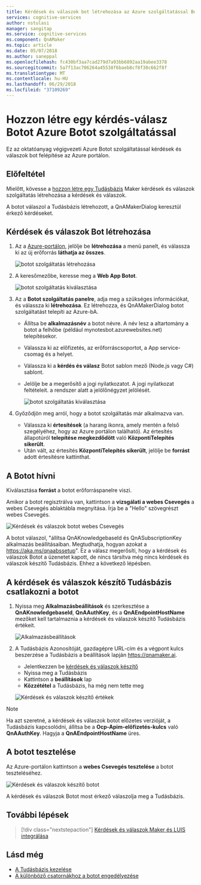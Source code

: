 ```yaml
---
title: Kérdések és válaszok bot létrehozása az Azure szolgáltatással Botot - Azure kognitív szolgáltatások |} Microsoft Docs
services: cognitive-services
author: nstulasi
manager: sangitap
ms.service: cognitive-services
ms.component: QnAMaker
ms.topic: article
ms.date: 05/07/2018
ms.author: saneppal
ms.openlocfilehash: fc430bf3aa7cad279d7a93bb6892aa19abee3378
ms.sourcegitcommit: 5a7f13ac706264a45538f6baeb8cf8f30c662f8f
ms.translationtype: MT
ms.contentlocale: hu-HU
ms.lasthandoff: 06/29/2018
ms.locfileid: "37109269"
---
```

# <a name="create-a-qna-bot-with-azure-bot-service"></a>Hozzon létre egy kérdés-válasz Botot Azure Botot szolgáltatással
Ez az oktatóanyag végigvezeti Azure Botot szolgáltatással kérdések és válaszok bot felépítése az Azure portálon.

## <a name="prerequisite"></a>Előfeltétel
Mielőtt, kövesse a [hozzon létre egy Tudásbázis](../How-To/create-knowledge-base.md) Maker kérdések és válaszok szolgáltatás létrehozása a kérdések és válaszok.

A botot válaszol a Tudásbázis létrehozott, a QnAMakerDialog keresztül érkező kérdéseket.

## <a name="create-a-qna-bot"></a>Kérdések és válaszok Bot létrehozása
1. Az a [Azure-portálon](https://portal.azure.com), jelölje be **létrehozása** a menü panelt, és válassza ki az új erőforrás **láthatja az összes**.

    ![botot szolgáltatás létrehozása](../media/qnamaker-tutorials-create-bot/bot-service-creation.png)

2. A keresőmezőbe, keresse meg a **Web App Botot**.

    ![botot szolgáltatás kiválasztása](../media/qnamaker-tutorials-create-bot/bot-service-selection.png)

3. Az a **Botot szolgáltatás panelre**, adja meg a szükséges információkat, és válassza ki **létrehozása**. Ez létrehozza, és QnAMakerDialog botot szolgáltatást telepíti az Azure-bA.

    - Állítsa be **alkalmazásnév** a botot névre. A név lesz a altartomány a botot a felhőbe (például mynotesbot.azurewebsites.net) telepítésekor.
    - Válassza ki az előfizetés, az erőforráscsoportot, a App service-csomag és a helyet.
    - Válassza ki a **kérdés és válasz** Botot sablon mező (Node.js vagy C#) sablont.
    - Jelölje be a megerősítő a jogi nyilatkozatot. A jogi nyilatkozat feltételeit. a rendszer alatt a jelölőnégyzet jelölését.

        ![botot szolgáltatás kiválasztása](../media/qnamaker-tutorials-create-bot/bot-service-qna-template.PNG)

4. Győződjön meg arról, hogy a botot szolgáltatás már alkalmazva van.

    - Válassza ki **értesítések** (a harang ikonra, amely mentén a felső szegélyéhez, hogy az Azure portálon található). Az értesítés állapotúról **telepítése megkezdődött** való **KözpontiTelepítés sikerült**.
    - Után vált, az értesítés **KözpontiTelepítés sikerült**, jelölje be **forrást** adott értesítésre kattinthat.

## <a name="chat-with-the-bot"></a>A Botot hívni
Kiválasztása **forrást** a botot erőforráspanelre viszi.

Amikor a botot regisztrálva van, kattintson a **vizsgálati a webes Csevegés** a webes Csevegés ablaktábla megnyitása. Írja be a "Hello" szövegrészt webes Csevegés.

![Kérdések és válaszok botot webes Csevegés](../media/qnamaker-tutorials-create-bot/qna-bot-web-chat.PNG)

A botot válaszol, "állítsa QnAKnowledgebaseId és QnASubscriptionKey alkalmazás beállításaiban. Megtudhatja, hogyan azokat a https://aka.ms/qnaabssetup". Ez a válasz megerősíti, hogy a kérdések és válaszok Botot a üzenetet kapott, de nincs társítva még nincs kérdések és válaszok készítő Tudásbázis. Ehhez a következő lépésben.

## <a name="connect-your-qna-maker-knowledge-base-to-the-bot"></a>A kérdések és válaszok készítő Tudásbázis csatlakozni a botot

1. Nyissa meg **Alkalmazásbeállítások** és szerkesztése a **QnAKnowledgebaseId**, **QnAAuthKey**, és a **QnAEndpointHostName** mezőket kell tartalmaznia a kérdések és válaszok készítő Tudásbázis értékeit.

    ![Alkalmazásbeállítások](../media/qnamaker-tutorials-create-bot/application-settings.PNG)

2. A Tudásbázis Azonosítóját, gazdagépre URL-cím és a végpont kulcs beszerzése a Tudásbázis a beállítások lapján https://qnamaker.ai.
    - Jelentkezzen be [kérdések és válaszok készítő](https://qnamaker.ai)
    - Nyissa meg a Tudásbázis
    - Kattintson a **beállítások** lap
    - **Közzététel** a Tudásbázis, ha még nem tette meg

    ![Kérdések és válaszok készítő értékek](../media/qnamaker-tutorials-create-bot/qnamaker-settings-kbid-key.PNG)

> [!NOTE]
> Ha azt szeretné, a kérdések és válaszok botot előzetes verzióját, a Tudásbázis kapcsolódni, állítsa be a **Ocp-Apim-előfizetés-kulcs** való **QnAAuthKey**. Hagyja a **QnAEndpointHostName** üres.

## <a name="test-the-bot"></a>A botot tesztelése
Az Azure-portálon kattintson a **webes Csevegés tesztelése** a botot teszteléséhez. 

![Kérdések és válaszok készítő botot](../media/qnamaker-tutorials-create-bot/qna-bot-web-chat-response.PNG)

A kérdések és válaszok Botot most érkező válaszolja meg a Tudásbázis.

## <a name="next-steps"></a>További lépések

> [!div class="nextstepaction"]
> [Kérdések és válaszok Maker és LUIS integrálása](./integrate-qnamaker-luis.md)

## <a name="see-also"></a>Lásd még

- [A Tudásbázis kezelése](https://qnamaker.ai)
- [A különböző csatornákhoz a botot engedélyezése](https://docs.microsoft.com/azure/bot-service/bot-service-manage-channels)
